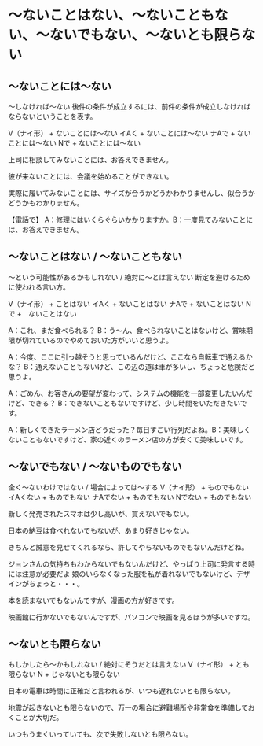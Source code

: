 # 〜ないことはない、〜ないこともない、〜ないでもない、〜ないとも限らない

## 〜ないことには〜ない
～しなければ～ない   後件の条件が成立するには、前件の条件が成立しなければならないということを表す。

V（ナイ形） + ないことには～ない イAく + ないことには～ない ナAで + ないことには～ない Nで + ないことには～ない


上司に相談してみないことには、お答えできません。

彼が来ないことには、会議を始めることができない。

実際に履いてみないことには、サイズが合うかどうかわかりませんし、似合うかどうかもわかりません。

【電話で】 A：修理にはいくらぐらいかかりますか。B：一度見てみないことには、お答えできません。

## 〜ないことはない / 〜ないこともない
〜という可能性があるかもしれない / 絶対に〜とは言えない   断定を避けるために使われる言い方。

V（ナイ形） + ことはない イAく + ないことはない ナAで + ないことはない Nで +　ないことはない


A：これ、まだ食べられる？ B：う〜ん、食べられないことはないけど、賞味期限が切れているのでやめておいた方がいいと思うよ。

A：今度、ここに引っ越そうと思っているんだけど、ここなら自転車で通えるかな？ B：通えないこともないけど、この辺の道は車が多いし、ちょっと危険だと思うよ。

A：ごめん、お客さんの要望が変わって、システムの機能を一部変更したいんだけど、できる？ B：できないこともないですけど、少し時間をいただきたいです。

A：新しくできたラーメン店どうだった？毎日すごい行列だよね。B：美味しくないこともないですけど、家の近くのラーメン店の方が安くて美味しいです。



## 〜ないでもない / 〜ないものでもない
全く〜ないわけではない / 場合によっては〜する
V（ナイ形） + ものでもない イAくない + ものでもない ナAでない + ものでもない Nでない + ものでもない


新しく発売されたスマホは少し高いが、買えないでもない。

日本の納豆は食べれないでもないが、あまり好きじゃない。

きちんと誠意を見せてくれるなら、許してやらないものでもないんだけどね。

ジョンさんの気持ちもわからないでもないんだけど、やっぱり上司に発言する時には注意が必要だよ
娘のいらなくなった服を私が着れないでもないけど、デザインがちょっと・・・。

本を読まないでもないんですが、漫画の方が好きです。

映画館に行かないでもないんですが、パソコンで映画を見るほうが多いですね。

## 〜ないとも限らない
もしかしたら〜かもしれない / 絶対にそうだとは言えない
V（ナイ形） + とも限らない N + じゃないとも限らない


日本の電車は時間に正確だと言われるが、いつも遅れないとも限らない。

地震が起きないとも限らないので、万一の場合に避難場所や非常食を準備しておくことが大切だ。

いつもうまくいっていても、次で失敗しないとも限らない。

